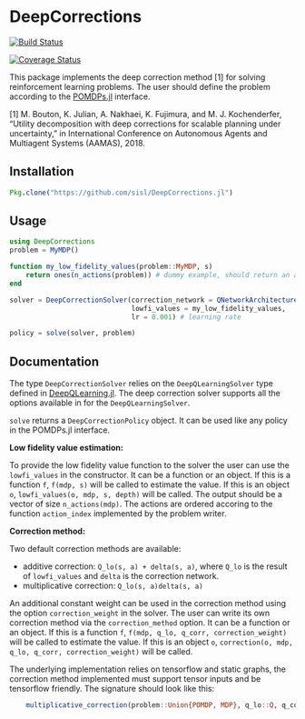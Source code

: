 # DeepCorrections

[![Build Status](https://travis-ci.org/sisl/DeepCorrections.jl.svg?branch=master)](https://travis-ci.org/sisl/DeepCorrections.jl)

[![Coverage Status](https://coveralls.io/repos/sisl/DeepCorrections.jl/badge.svg?branch=master&service=github)](https://coveralls.io/github/sisl/DeepCorrections.jl?branch=master)

This package implements the deep correction method [1] for solving reinforcement learning problems. The user should define the problem according to the [POMDPs.jl](https://github.com/JuliaPOMDP/POMDPs.jl) interface. 

[1] M. Bouton, K. Julian, A. Nakhaei, K. Fujimura, and M. J. Kochenderfer, “Utility decomposition with deep corrections for scalable planning under uncertainty,” in International Conference on Autonomous Agents and Multiagent Systems (AAMAS), 2018. 

## Installation 

```julia
Pkg.clone("https://github.com/sisl/DeepCorrections.jl") 
``` 

## Usage 

```julia 
using DeepCorrections
problem = MyMDP()

function my_low_fidelity_values(problem::MyMDP, s)
    return ones(n_actions(problem)) # dummy example, should return an action value vector 
end

solver = DeepCorrectionSolver(correction_network = QNetworkArchitecture(fc=[8, 8]),
                              lowfi_values = my_low_fidelity_values,
                              lr = 0.001) # learning rate

policy = solve(solver, problem)
``` 

## Documentation 

The type `DeepCorrectionSolver` relies on the `DeepQLearningSolver` type defined in [DeepQLearning.jl](https://github.com/JuliaPOMDP/DeepQLearning.jl). The deep correction solver supports all the options available in  for the `DeepQLearningSolver`. 

`solve` returns a `DeepCorrectionPolicy` object. It can be used like any policy in the POMDPs.jl interface. 

**Low fidelity value estimation:**

To provide the low fidelity value function to the solver the user can use the `lowfi_values` in the constructor. It can be a function or an object. If this is a function `f`, `f(mdp, s)` will be called to estimate the value. If this is an object `o`, `lowfi_values(o, mdp, s, depth)` will be called.
The output should be a vector of size `n_actions(mdp)`. The actions are ordered accoring to the function `action_index` implemented by the problem writer.

**Correction method:**

Two default correction methods are available:
- additive correction: `Q_lo(s, a) + delta(s, a)`, where `Q_lo` is the result of `lowfi_values` and `delta` is the correction network.
- multiplicative correction: `Q_lo(s, a)delta(s, a)`

An additional constant weight can be used in the correction method using the option `correction_weight` in the solver. The user can write its own correction method via the `correction_method` option. It can be a function or an object. If this is a function `f`, `f(mdp, q_lo, q_corr, correction_weight)` will be called to estimate the value. If this is an object `o`, `correction(o, mdp, q_lo, q_corr, correction_weight)` will be called.

The underlying implementation relies on tensorflow and static graphs, the correction method implemented must support tensor inputs and be tensorflow friendly. The signature should look like this: 
```julia 
    multiplicative_correction(problem::Union{POMDP, MDP}, q_lo::Q, q_corr::Q, weight::Float64) where Q <:Union{Array{Float64}, Tensor}
```

